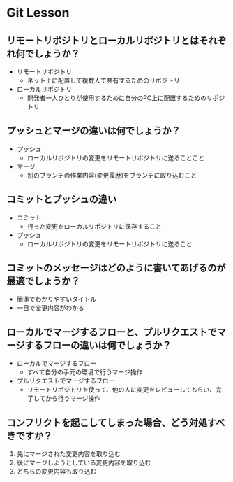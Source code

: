 # Git Lesson

## リモートリポジトリとローカルリポジトリとはそれぞれ何でしょうか？
- リモートリポジトリ
  - ネット上に配置して複数人で共有するためのリポジトリ
- ローカルリポジトリ
  - 開発者一人ひとりが使用するために自分のPC上に配置するためのリポジトリ


## プッシュとマージの違いは何でしょうか？
- プッシュ
  - ローカルリポジトリの変更をリモートリポジトリに送ることこと
- マージ
  - 別のブランチの作業内容(変更履歴)をブランチに取り込むこと
## コミットとプッシュの違い
- コミット
  - 行った変更をローカルリポジトリに保存すること
- プッシュ
  - ローカルリポジトリの変更をリモートリポジトリに送ること


## コミットのメッセージはどのように書いてあげるのが最適でしょうか？
* 簡潔でわかりやすいタイトル
* 一目で変更内容がわかる



## ローカルでマージするフローと、プルリクエストでマージするフローの違いは何でしょうか？
- ローカルでマージするフロー
  - すべて自分の手元の環境で行うマージ操作
- プルリクエストでマージするフロー
  - リモートリポジトリを使って、他の人に変更をレビューしてもらい、完了してから行うマージ操作


## コンフリクトを起こしてしまった場合、どう対処すべきですか？
1. 先にマージされた変更内容を取り込む
2. 後にマージしようとしている変更内容を取り込む
3. どちらの変更内容も取り込む